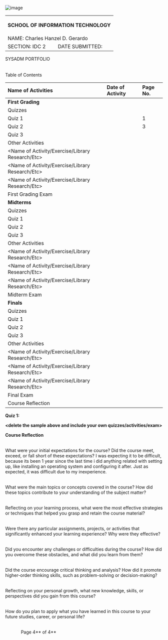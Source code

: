 ﻿
![image](https://github.com/user-attachments/assets/465b3a99-166a-4888-b2b1-fef3b4d22622)
<table><tr><th colspan="3" valign="bottom"></p><p>
</p><p>SCHOOL OF INFORMATION TECHNOLOGY</p></th></tr>
<tr><td colspan="2" valign="bottom">NAME:     Charles Hanzel D. Gerardo</td></tr>
<tr><td valign="bottom">SECTION: IDC 2</td><td valign="bottom">DATE SUBMITTED:</td></tr>
</table>
SYSADM PORTFOLIO
<br><br><br>
<a name="_heading=h.gjdgxs"></a>Table of Contents

|**Name of Activities**|**Date of Activity**|**Page No.**|
| :- | :- | :- |
|**First Grading**|||
|Quizzes|||
|Quiz 1||1|
|Quiz 2||3|
|Quiz 3|||
|Other Activities|||
|<Name of Activity/Exercise/Library Research/Etc>|||
|<Name of Activity/Exercise/Library Research/Etc>|||
|<Name of Activity/Exercise/Library Research/Etc>|||
|First Grading Exam|||
|**Midterms**|||
|Quizzes|||
|Quiz 1|||
|Quiz 2|||
|Quiz 3|||
|Other Activities|||
|<Name of Activity/Exercise/Library Research/Etc>|||
|<Name of Activity/Exercise/Library Research/Etc>|||
|<Name of Activity/Exercise/Library Research/Etc>|||
|Midterm Exam|||
|**Finals**|||
|Quizzes|||
|Quiz 1|||
|Quiz 2|||
|Quiz 3|||
|Other Activities|||
|<Name of Activity/Exercise/Library Research/Etc>|||
|<Name of Activity/Exercise/Library Research/Etc>|||
|<Name of Activity/Exercise/Library Research/Etc>|||
|Final Exam|||
|Course Reflection|||


**<insert your scanned activities here include title>**

**Quiz 1:**


**<delete the sample above and include your own quizzes/activities/exam>**



**Course Reflection**

||
| :- |
What were your initial expectations for the course? Did the course meet, exceed, or fall short of these expectations?
I was expecting it to be difficult, because its been 1 year since the last time i did anything related with setting up, like installing an operating system and configuring it after. Just as expected, it was difficult due to my inexperience.

||
| :- |
What were the main topics or concepts covered in the course? How did these topics contribute to your understanding of the subject matter?


||
| :- |
Reflecting on your learning process, what were the most effective strategies or techniques that helped you grasp and retain the course material?

||
| :- |
Were there any particular assignments, projects, or activities that significantly enhanced your learning experience? Why were they effective?

||
| :- |
Did you encounter any challenges or difficulties during the course? How did you overcome these obstacles, and what did you learn from them?

||
| :- |
Did the course encourage critical thinking and analysis? How did it promote higher-order thinking skills, such as problem-solving or decision-making?

||
| :- |
Reflecting on your personal growth, what new knowledge, skills, or perspectives did you gain from this course?

||
| :- |
How do you plan to apply what you have learned in this course to your future studies, career, or personal life?

||
| :- |


`		`Page 4** of 4**
